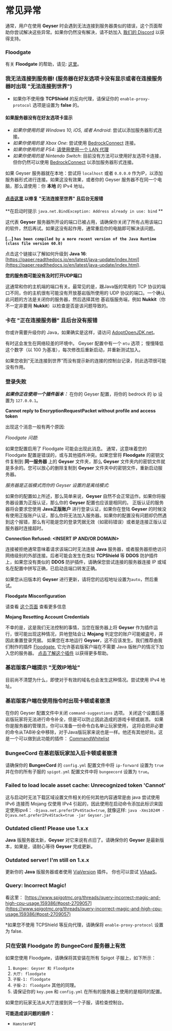 # 常见异常

通常，用户在使用 **Geyser** 时会遇到无法连接到服务器类似的错误，这个页面帮助你尝试解决这些异常。如果你仍然没有解决，请不妨加入 [我们的 Discord](https://discord.geysermc.org) 以获得支持。

### Floodgate

有关 **Floodgate** 的帮助，请见: [这里](../../floodgate-wiki/wen-ti.md)。

### 我无法连接到服务器! (服务器在好友选项卡没有显示或者在连接服务器时出现 "无法连接到世界")

* 如果你不使用像 **TCPShield** 的反向代理，请保证你的 `enable-proxy-protocol` 选项是设置为 **false** 的。

#### 如果服务器没有在好友选项卡显示

* _如果你使用的是 Windows 10, iOS, 或者 Android_: 尝试以添加服务器形式连接。
* _如果你使用的是 Xbox One_: 尝试使用 [BedrockConnect](https://github.com/GeyserMC/Geyser/wiki/Using-Geyser-with-Consoles) 连接。
* _如果你使用的是 PS4_: [请使用使用一个 LAN 代理](https://github.com/GeyserMC/Geyser/wiki/Using-Geyser-with-Consoles#playstation-4)
* _如果你使用的是 Nintendo Switch_: 目前没有方法可以使用好友选项卡连接，但你仍然可以使用 [BedrockConnect](https://github.com/GeyserMC/Geyser/wiki/Using-Geyser-with-Consoles) 以添加服务器形式连接。

如果 Geyser 服务器就在本地：尝试将 `localhost` 或者 `0.0.0.0` 作为IP，以添加服务器形式进行连接。如果这没有效果，或者你的 Geyser 服务器不在同一个电脑，那么请使用：你 **本地** 的 IPv4 地址。

#### [点击这里](xiu-fu-wu-fa-lian-jie-zhi-shi-jie.md) 以修复 "无法连接至世界" 且后台无报错

**在启动时提示 `java.net.BindException: Address already in use: bind` **&#x20;

这代表 **Geyser** 服务器所开设的端口已被占用，请确保你关闭了所有占用该端口的软件，然后再试。如果这没有起作用，通常重启你的电脑即可解决该问题。

**\[...] `has been compiled by a more recent version of the Java Runtime (class file version 60.0)`**

点击这个链接以了解如何升级到 **Java 16**: [https://paper.readthedocs.io/en/latest/java-update/index.html](https://paper.readthedocs.io/en/latest/java-update/index.html).

**您的服务商可能没有及时打开UDP端口**

这通常和你的主机端的端口有关。最常见的是，跟Java版的常用的 TCP 协议的端口不同，你的主机很有可能没有开放基岩版所使用的 UDP 协议的端口。一个确认此问题的方法是关闭你的服务器，然后选择其他 基岩版服务端，例如 **Nukkit**（你不一定非要用 **Nukkit**）以检查是否是该问题导致的。

### 卡在 "正在连接服务器" 且后台没有报错

你或许需要升级你的 Java，如果确实是这样，请访问 [AdoptOpenJDK.net](https://adoptopenjdk.net)。

有时这会发生在网络较差的环境中。 Geyser 配置中有一个 `mtu` 选项； 慢慢降低这个数字（以 100 为基准），每次修改后重新启动，并重新测试加入。

如果您收到“无法连接到世界”而没有提示新的连接的控制台记录，则此选项很可能没有作用。

### 登录失败

_**如果你正在使用一个插件版本：**_ 在你的 Geyser 配置，将你的 bedrock 的 ip 设置为 `127.0.0.1`。

**Cannot reply to EncryptionRequestPacket without profile and access token**

出现这个消息一般有两个原因:

_Floodgate 问题_:

如果您配置启用了 Floodgate 可能会出现此消息。 通常，这意味着您的 Floodgate 配置是错误的，或与其他插件冲突。如果您曾将 **Floodgate** 的密钥文件复制到 **同一服务器** 上的 **Geyser** 文件夹，那么 **Geyser** 文件夹内的密钥文件就是多余的。您可以放心的删除复制到 **Geyser** 文件夹中的密钥文件，重新启动服务器。

_服务器是正版模式而你的 Geyser 设置的是离线模式_:

如果你的配置如上所述，那么简单来说，**Geyser** 自然不会正常运作。如果你将服务器设置为正版认证，那么你的 **Geyser** 配置也应该是相同的。 正版认证的服务器将会要求您使用 **Java正版账户** 进行登录认证，如果你在登陆 **Geyser** 的时候没有使用正版账户认证，那么你将无法加入服务器。如果你的配置没有问题却仍然遇到这个报错，那么有可能是您的登录凭据无效（如密码错误）或者是连接正版认证服务器时连接超时。

**Connection Refused: \<INSERT IP AND/OR DOMAIN>**

连接被拒绝通常意味着请求该端口时无法连接 **Java** 服务器，或者服务器拒绝访问网络级别的外部连接。后者可能会发生在类似 **TCPShield** 等 **DDOS** 防护插件上，如果您没有类似的 **DDOS** 防护插件，请确保您尝试连接的服务器连接 IP 或域名在配置中拼写正确，已启动且端口转发正确。

如果您从旧版本的 **Geyser** 进行更新，请将您的远程地址设置为`auto`，然后重试。

**Floodgate Misconfiguration**

请查看 [这个页面](../../floodgate-wiki/wen-ti.md) 查看更多信息

**Mojang Resetting Account Credentials**

不幸的是，这是我们无法控制的事情，当您在服务器上将 **Geyser** 作为插件运行，很可能出现这种情况，异地登陆会让 **Mojang** 判定您的账户可能被盗号，并因此重置登录凭据。 如果您在本地运行 **Geyser**，这不应该发生。我们推荐由我们制作的插件 [Floodgate](https://github.com/GeyserMC/Floodgate), 它允许基岩版客户端在不需要 Java 版帐户的情况下加入您的服务器。 [点击了解这个插件](https://github.com/GeyserMC/Geyser/wiki/Floodgate) 以获得更多帮助。

### 基岩版客户端提示 "无效IP地址"

目前尚不清楚为什么，即使对于有效的域名也会发生这种情况。尝试使用 IPv4 地址。

### 基岩版客户端在使用指令时出现卡顿或者崩溃

在你的 Geyser 配置文件中关闭 `command-suggestions` 选项。 关闭这个设置后基岩版玩家将无法进行命令补全，但是可以防止因此造成的游戏卡顿或崩溃。 如果你是服务器的管理员，你可以准备一份命令白名单让玩家使用， 这将会把非必要的命令从TAB补全中移除，对于Java版玩家来说也是一样。他还有其他好处。这是一个可以做到此功能的插件： [CommandWhitelist](https://www.spigotmc.org/resources/commandwhitelist-spigot-waterfall-velocity.81326/)

### BungeeCord 在基岩版玩家加入后卡顿或者崩溃

请确保你的 **BungeeCord** 的 `config.yml` 配置文件中将 `ip-forward` 设置为 `true` 并在你的所有子服的 `spigot.yml` 配置文件中将 `bungeecord` 设置为 `true`。

### Failed to load locale asset cache: Unrecognized token 'Cannot'

这与启动时无法下载区域设置文件相关的任何其他内容通常是由 java 尝试使用 IPv6 连接而 Mojang 仅使用 IPv4 引起的，因此使用在启动命令添加此标识来固定使用ipv4： `-Djava.net.preferIPv4Stack=true`, 就像这样: `java -Xms1024M -Djava.net.preferIPv4Stack=true -jar Geyser.jar`

### Outdated client! Please use 1.x.x

**Java** 版服务器太新，**Geyser** 对它来说有点旧了。请确保你的 **Geyser** 是最新版本，如果是，请耐心等待 **Geyser** 完成更新。

### Outdated server! I'm still on 1.x.x

更新你的 **Java** 版服务器或者使用 [ViaVersion](https://viaversion.com) 插件。 你也可以尝试 [VIAaaS](https://github.com/ViaVersion/VIAaaS)。

### Query: Incorrect Magic!

看这里： [https://www.spigotmc.org/threads/query-incorrect-magic-and-high-cpu-usage.159386/#post-2709057](https://www.spigotmc.org/threads/query-incorrect-magic-and-high-cpu-usage.159386/#post-2709057)

\*如果您不使用 TCPShield 等反向代理，请确保将 `enable-proxy-protocol` 设置为 false.

### 只在安装 Floodgate 的 BungeeCord 服务器上有效

如果您使用 Floodgate，请确保将其安装在所有 Spigot 子服上，如下所示：

1. `Bungee: Geyser 和 Floodgate`
2. `大厅: floodgate`
3. `子服-1: floodgate`
4. `子服-2: floodgate` 其他的同理。
5. 请保证你的 `key.pem` 和 `config.yml` 在所有的服务器上使用的是相同的配置。

如果您的玩家无法从大厅连接到另一个子服，请检查控制台。

**可能造成该问题的插件：**

* `HamsterAPI`
